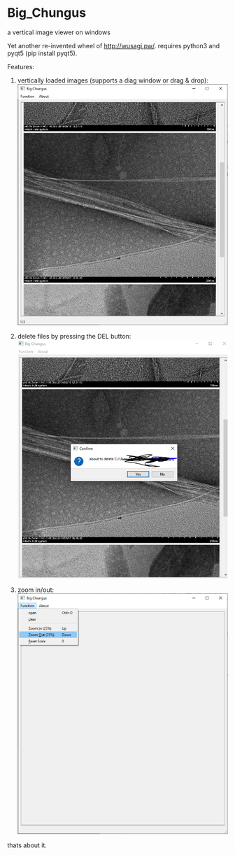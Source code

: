 # Big_Chungus
a vertical image viewer on windows

Yet another re-invented wheel of http://wusagi.pw/.
requires python3 and pyqt5 (pip install pyqt5).

Features:
1. vertically loaded images (supports a diag window or drag & drop):
![Chungus1](https://raw.githubusercontent.com/syw784/Big_Chungus/master/funhouse/chungus1.PNG)

2. delete files by pressing the DEL button:
![Chungus2](https://raw.githubusercontent.com/syw784/Big_Chungus/master/funhouse/chungus2.PNG)

3. zoom in/out:
![Chungus3](https://raw.githubusercontent.com/syw784/Big_Chungus/master/funhouse/cjungeus3.PNG)

thats about it.
